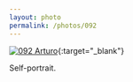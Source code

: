 ```yaml
---
layout: photo
permalink: /photos/092
---
```


[![092 Arturo](https://c2.staticflickr.com/6/5800/21580826270_16398a0a8b_b.jpg)](https://www.flickr.com/photos/131440297@N08/21580826270/){:target="_blank"}

Self-portrait.
